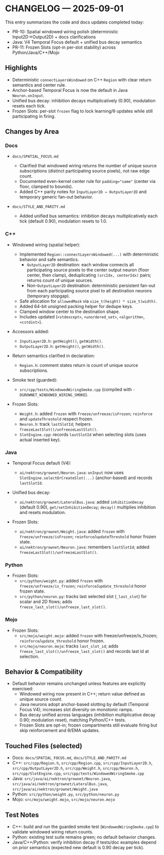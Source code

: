 # CHANGELOG — 2025-09-01

This entry summarizes the code and docs updates completed today:

- PR-10: Spatial windowed wiring polish (deterministic Input2D→Output2D) + docs clarifications
- Java: V4 Temporal Focus default + unified bus decay semantics
- PR-11: Frozen Slots (opt-in per-slot stability) across Python/Java/C++/Mojo

## Highlights

- Deterministic `connectLayersWindowed` on C++ `Region` with clear return semantics and center rule.
- Anchor-based Temporal Focus is now the default in Java `Neuron.onInput`.
- Unified bus decay: inhibition decays multiplicatively (0.90), modulation resets each tick.
- Frozen Slots: per-slot `frozen` flag to lock learning/θ updates while still participating in firing.

## Changes by Area

### Docs

- `docs/SPATIAL_FOCUS.md`
  - Clarified that windowed wiring returns the number of unique source subscriptions (distinct participating source pixels), not raw edge count.
  - Documented even-kernel center rule for `padding="same"` (center via floor, clamped to bounds).
  - Added C++ parity notes for `InputLayer2D → OutputLayer2D` and temporary generic fan-out behavior.

- `docs/STYLE_AND_PARITY.md`
  - Added unified bus semantics: inhibition decays multiplicatively each tick (default 0.90), modulation resets to 1.0.

### C++

- Windowed wiring (spatial helper):
  - Implemented `Region::connectLayersWindowed(...)` with deterministic behavior and safe semantics.
    - `OutputLayer2D` destination: each window connects all participating source pixels to the center output neuron (floor center, then clamp), deduplicating `(srcIdx, centerIdx)` pairs; returns count of unique sources.
    - Non-`OutputLayer2D` destination: deterministic persistent fan-out from each participating source pixel to all destination neurons (temporary stopgap).
  - Safe allocation for `allowedMask` via `size_t(height) * size_t(width)`.
  - Added 64-bit unsigned packing helper for dedupe keys.
  - Clamped window center to the destination shape.
  - Includes updated (`<stdexcept>`, `<unordered_set>`, `<algorithm>`, `<cstdint>`).

- Accessors added:
  - `InputLayer2D.h`: `getHeight()`, `getWidth()`.
  - `OutputLayer2D.h`: `getHeight()`, `getWidth()`.

- Return semantics clarified in declaration:
  - `Region.h`: comment states return is count of unique source subscriptions.

- Smoke test (guarded):
  - `src/cpp/tests/WindowedWiringSmoke.cpp` (compiled with `-DGROWNET_WINDOWED_WIRING_SMOKE`).

- Frozen Slots:
  - `Weight.h`: added `frozen` with `freeze/unfreeze/isFrozen`; `reinforce` and `updateThreshold` respect frozen.
  - `Neuron.h`: track `lastSlotId`; helpers `freezeLastSlot()/unfreezeLastSlot()`.
  - `SlotEngine.cpp`: records `lastSlotId` when selecting slots (uses actual inserted key).

### Java

- Temporal Focus default (V4):
  - `ai/nektron/grownet/Neuron.java`: `onInput` now uses `SlotEngine.selectOrCreateSlot(...)` (anchor-based) and records `lastSlotId`.

- Unified bus decay:
  - `ai/nektron/grownet/LateralBus.java`: added `inhibitionDecay` (default 0.90), `get/setInhibitionDecay`; `decay()` multiplies inhibition and resets modulation.

- Frozen Slots:
  - `ai/nektron/grownet/Weight.java`: added `frozen` with `freeze/unfreeze/isFrozen`; `reinforce`/`updateThreshold` honor frozen state.
  - `ai/nektron/grownet/Neuron.java`: remembers `lastSlotId`; added `freezeLastSlot()/unfreezeLastSlot()`.

### Python

- Frozen Slots:
  - `src/python/weight.py`: added `frozen` with `freeze/unfreeze/is_frozen`; `reinforce`/`update_threshold` honor frozen state.
  - `src/python/neuron.py`: tracks last selected slot (`_last_slot`) for scalar and 2D flows; adds `freeze_last_slot()/unfreeze_last_slot()`.

### Mojo

- Frozen Slots:
  - `src/mojo/weight.mojo`: added `frozen` with freeze/unfreeze/is_frozen; `reinforce`/`update_threshold` honor frozen.
  - `src/mojo/neuron.mojo`: tracks `last_slot_id`; adds `freeze_last_slot()/unfreeze_last_slot()` and records last id at selection.

## Behavior & Compatibility

- Default behavior remains unchanged unless features are explicitly exercised:
  - Windowed wiring now present in C++; return value defined as unique source count.
  - Java neurons adopt anchor-based slotting by default (Temporal Focus V4); increases slot diversity on monotonic ramps.
  - Bus decay unified across languages (inhibition multiplicative decay 0.90; modulation reset), matching Python/C++ tests.
  - Frozen Slots are opt-in; frozen compartments still evaluate firing but skip reinforcement and θ/EMA updates.

## Touched Files (selected)

- Docs: `docs/SPATIAL_FOCUS.md`, `docs/STYLE_AND_PARITY.md`
- C++: `src/cpp/Region.h`, `src/cpp/Region.cpp`, `src/cpp/InputLayer2D.h`, `src/cpp/OutputLayer2D.h`, `src/cpp/Weight.h`, `src/cpp/Neuron.h`, `src/cpp/SlotEngine.cpp`, `src/cpp/tests/WindowedWiringSmoke.cpp`
- Java: `src/java/ai/nektron/grownet/Neuron.java`, `src/java/ai/nektron/grownet/LateralBus.java`, `src/java/ai/nektron/grownet/Weight.java`
- Python: `src/python/weight.py`, `src/python/neuron.py`
- Mojo: `src/mojo/weight.mojo`, `src/mojo/neuron.mojo`

## Test Notes

- C++: build and run the guarded smoke test (`WindowedWiringSmoke.cpp`) to validate windowed wiring return counts.
- Python: existing test suite remains green; no default behavior changes.
- Java/C++/Python: verify inhibition decay if tests/doc examples depend on prior semantics (expected new default is 0.90 decay per tick).


